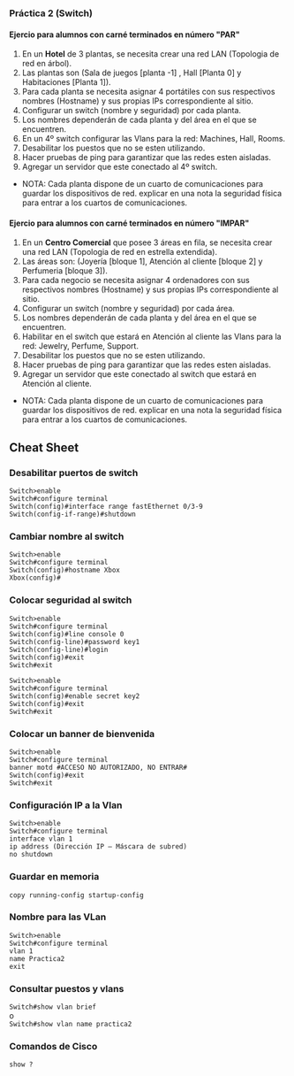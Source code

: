 ### Práctica 2 (Switch)

#### Ejercio para alumnos con carné terminados en número "PAR"

1. En un **Hotel** de 3 plantas, se necesita crear una red LAN (Topologia de red en árbol).
2. Las plantas son (Sala de juegos [planta -1] , Hall [Planta 0] y Habitaciones [Planta 1]).
3. Para cada planta se necesita asignar 4 portátiles con sus respectivos nombres (Hostname) y sus propias IPs correspondiente al sitio.
4. Configurar un switch (nombre y seguridad) por cada planta.
5. Los nombres dependerán de cada planta y del área en el que se encuentren.
6. En un 4º switch configurar las Vlans para la red: Machines, Hall, Rooms.
7. Desabilitar los puestos que no se esten utilizando.
8. Hacer pruebas de ping para garantizar que las redes esten aisladas.
9. Agregar un servidor que este conectado al 4º switch.

+ NOTA: Cada planta dispone de un cuarto de comunicaciones para guardar los dispositivos de red. explicar en una nota la seguridad física para entrar a los cuartos de comunicaciones.

#### Ejercio para alumnos con carné terminados en número "IMPAR"

1. En un **Centro Comercial** que posee 3 áreas en fila, se necesita crear una red LAN (Topologia de red en estrella extendida).
2. Las áreas son: (Joyería [bloque 1], Atención al cliente [bloque 2] y Perfumeria [bloque 3]).
3. Para cada negocio se necesita asignar 4 ordenadores con sus respectivos nombres (Hostname) y sus propias IPs correspondiente al sitio.
4. Configurar un switch (nombre y seguridad) por cada área.
5. Los nombres dependerán de cada planta y del área en el que se encuentren.
6. Habilitar en el switch que estará en Atención al cliente las Vlans para la red: Jewelry, Perfume, Support.
7. Desabilitar los puestos que no se esten utilizando.
8. Hacer pruebas de ping para garantizar que las redes esten aisladas.
9. Agregar un servidor que este conectado al switch que estará en Atención al cliente.

+ NOTA: Cada planta dispone de un cuarto de comunicaciones para guardar los dispositivos de red. explicar en una nota la seguridad física para entrar a los cuartos de comunicaciones.


## Cheat Sheet

### Desabilitar puertos de switch

```Switch>enable``` <br/>
```Switch#configure terminal``` <br/>
```Switch(config)#interface range fastEthernet 0/3-9``` <br/>
```Switch(config-if-range)#shutdown```

### Cambiar nombre al switch

```Switch>enable``` <br/>
```Switch#configure terminal``` <br/>
```Switch(config)#hostname Xbox``` <br/>
```Xbox(config)#```

### Colocar seguridad al switch

```Switch>enable``` <br/>
```Switch#configure terminal``` <br/>
```Switch(config)#line console 0``` <br/>
```Switch(config-line)#password key1``` <br/>
```Switch(config-line)#login``` <br/>
```Switch(config)#exit``` <br/>
```Switch#exit``` <br/>

```Switch>enable``` <br/>
```Switch#configure terminal``` <br/>
```Switch(config)#enable secret key2``` <br/>
```Switch(config)#exit``` <br/>
```Switch#exit```

### Colocar un banner de bienvenida

```Switch>enable``` <br/>
```Switch#configure terminal``` <br/>
```banner motd #ACCESO NO AUTORIZADO, NO ENTRAR#``` <br/>
```Switch(config)#exit``` <br/>
```Switch#exit```

### Configuración IP a la Vlan

```Switch>enable``` <br/>
```Switch#configure terminal``` <br/>
```interface vlan 1``` <br/>
```ip address (Dirección IP – Máscara de subred)``` <br/>
```no shutdown```

### Guardar en memoria

```copy running-config startup-config```

### Nombre para las VLan

```Switch>enable``` <br/>
```Switch#configure terminal``` <br/>
```vlan 1``` <br/>
```name Practica2``` <br/>
```exit```

### Consultar puestos y vlans

```Switch#show vlan brief``` <br/>
o <br/>
```Switch#show vlan name practica2```

### Comandos de Cisco

```show ?```
